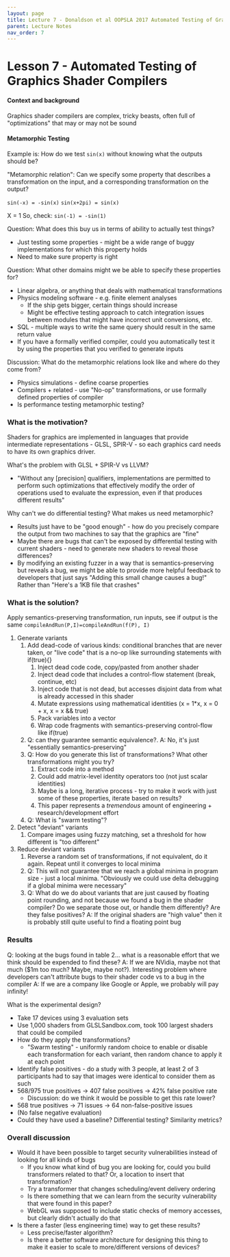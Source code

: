 ```yaml
---
layout: page
title: Lecture 7 - Donaldson et al OOPSLA 2017 Automated Testing of Graphics Shader Compilers
parent: Lecture Notes
nav_order: 7
---
```

# Lesson 7 - Automated Testing of Graphics Shader Compilers

#### Context and background

Graphics shader compilers are complex, tricky beasts, often full of "optimizations" that may or may not be sound

#### Metamorphic Testing

Example is: How do we test `sin(x)` without knowing what the outputs should be?

"Metamorphic relation": Can we specify some property that describes a transformation on the input, and a corresponding transformation on the output?

`sin(-x) = -sin(x)` `sin(x+2pi) = sin(x)`

X = 1
So, check: `sin(-1) = -sin(1)`

Question: What does this buy us in terms of ability to actually test things?
* Just testing some properties - might be a wide range of buggy implementations for which this property holds
* Need to make sure property is right

Question: What other domains might we be able to specify these properties for?
* Linear algebra, or anything that deals with mathematical transformations
* Physics modeling software - e.g. finite element analyses 
	* If the ship gets bigger, certain things should increase
	* Might be effective testing approach to catch integration issues between modules that might have incorrect unit conversions, etc.
* SQL - multiple ways to write the same query should result in the same return value
* If you have a formally verified compiler, could you automatically test it by using the properties that you verified to generate inputs

Discussion: What do the metamorphic relations look like and where do they come from?
* Physics simulations - define coarse properties
* Compilers + related - use "No-op" transformations, or use formally defined properties of compiler
* Is performance testing metamorphic testing?

### What is the motivation?
Shaders for graphics are implemented in languages that provide intermediate representations - GLSL, SPIR-V - so each graphics card needs to have its own graphics driver.

What's the problem with GLSL + SPIR-V vs LLVM?
* "Without any [precision] qualifiers, implementations are permitted to perform such optimizations that effectively modify the order of operations used to evaluate the expression, even if that produces different results"

Why can't we do differential testing? What makes us need metamorphic?
* Results just have to be "good enough" - how do you precisely compare the output from two machines to say that the graphics are "fine"
* Maybe there are bugs that can't be exposed by differential testing with current shaders - need to generate new shaders to reveal those differences?
* By modifying an existing fuzzer in a way that is semantics-preserving but reveals a bug, we might be able to provide more helpful feedback to developers that just says "Adding this small change causes a bug!" Rather than "Here's a 1KB file that crashes"

### What is the solution?

Apply semantics-preserving transformation, run inputs, see if output is the same
`compileAndRun(P,I)=compileAndRun(f(P), I)`

1. Generate variants
	1. Add dead-code of various kinds: conditional branches that are never taken, or "live code" that is a no-op like surrounding statements with if(true){}
		1. Inject dead code code, copy/pasted from another shader
		2. Inject dead code that includes a control-flow statement (break, continue, etc)
		3. Inject code that is not dead, but accesses disjoint data from what is already accessed in this shader
		4. Mutate expressions using mathematical identities (x = 1*x, x = 0 + x, x = x && true)
		5. Pack variables into a vector
		6. Wrap code fragments with semantics-preserving control-flow like if(true)
	2. Q: can they guarantee semantic equivalence?. A: No, it's just "essentially semantics-preserving" 
	3. Q: How do you generate this list of transformations? What other transformations might you try?
		1. Extract code into a method
		2. Could add matrix-level identity operators too (not just scalar identities)
		3. Maybe is a long, iterative process - try to make it work with just some of these properties, iterate based on results?
		4. This paper represents a *tremendous* amount of engineering + research/development effort
	4. Q: What is "swarm testing"?
2. Detect "deviant" variants
	1. Compare images using fuzzy matching, set a threshold for how different is "too different"
3. Reduce deviant variants
	1. Reverse a random set of transformations, if not equivalent, do it again. Repeat until it converges to local minima
	2. Q: This will not guarantee that we reach a global minima in program size - just a local minima. "Obviously we could use delta debugging if a global minima were necessary"
	3. Q: What do we do about variants that are just caused by floating point rounding, and not because we found a bug in the shader compiler? Do we separate those out, or handle them differently? Are they false positives? A: If the original shaders are "high value" then it is probably still quite useful to find a floating point bug

### Results

Q: looking at the bugs found in table 2… what is a reasonable effort that we think should be expended to find these?
A: If we are NVidia, maybe not that much ($1m too much? Maybe, maybe not?). Interesting problem where developers can't attribute bugs to their shader code vs to a bug in the compiler
A: If we are a company like Google or Apple, we probably will pay infinity!

What is the experimental design?
* Take 17 devices using 3 evaluation sets
* Use 1,000 shaders from GLSLSandbox.com, took 100 largest shaders that could be compiled
* How do they apply the transformations?
	* "Swarm testing" - uniformly random choice to enable or disable each transformation for each variant, then random chance to apply it at each point
* Identify false positives - do a study with 3 people, at least 2 of 3 participants had to say that images were identical to consider them as such
* 568/975 true positives -> 407 false positives -> 42% false positive rate
	* Discussion: do we think it would be possible to get this rate lower?
* 568 true positives -> 71 issues -> 64 non-false-positive issues
* (No false negative evaluation)
* Could they have used a baseline? Differential testing? Similarity metrics?

### Overall discussion

* Would it have been possible to target security vulnerabilities instead of looking for all kinds of bugs
	* If you know what kind of bug you are looking for, could you build transformers related to that? Or, a location to insert that transformation?
	* Try a transformer that changes scheduling/event delivery ordering
	* Is there something that we can learn from the security vulnerability that were found in this paper?
	* WebGL was supposed to include static checks of memory accesses, but clearly didn't actually do that
* Is there a faster (less engineering time) way to get these results?
	* Less precise/faster algorithm?
	* Is there a better software architecture for designing this thing to make it easier to scale to more/different versions of devices?
